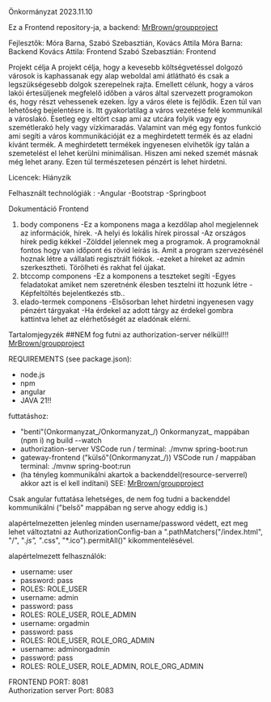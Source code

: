 Önkormányzat
2023.11.10


Ez a Frontend repository-ja, a backend: [MrBrown/groupproject](https://github.com/MrBrown16/Groupproject-backend) 




Fejlesztők: Móra Barna, Szabó Szebasztián, Kovács Attila
Móra Barna: Backend
Kovács Attila: Frontend
Szabó Szebasztián: Frontend


Projekt célja
A projekt célja, hogy a kevesebb költségvetéssel dolgozó városok is kaphassanak egy alap weboldal ami átlátható és csak a legszükségesebb dolgok szerepelnek rajta. Emellett célunk, hogy a város lakói értesüljenek megfelelő időben a város által szervezett programokon és, hogy részt vehessenek ezeken. Így a város élete is fejlődik. Ezen túl van lehetőség bejelentésre is. Itt gyakorlatilag a város vezetése felé kommunikál a városlakó. Esetleg egy eltört csap ami az utcára folyik vagy egy szemétlerakó hely vagy vízkimaradás. Valamint van még egy fontos funkció ami segíti a város kommunikációját ez a meghirdetett termék és az eladni kívánt termék. A meghirdetett termékek ingyenesen elvihetők így talán a szemetelést el lehet kerülni minimálisan. Hiszen ami neked szemét másnak még lehet arany. Ezen túl természetesen pénzért is lehet hirdetni.

Licencek: Hiányzik

Felhasznált technológiák :
-Angular
-Bootstrap
-Springboot













Dokumentáció
Frontend

1)	body componens
-Ez a komponens maga a kezdőlap ahol megjelennek az információk, hírek. 
-A helyi és lokális hírek pirossal
-Az országos hírek pedig kékkel
-Zölddel jelennek meg a programok. A programoknál fontos hogy van időpont és rövid leírás is. Amit a program szervezésénél hoznak létre a vállalati regisztrált fiókok.
-ezeket a híreket az admin szerkesztheti. Törölheti és rakhat fel újakat.
2) btccomp componens
	-Ez a komponens a teszteket segíti
	-Egyes feladatokat amiket nem szeretnénk élesben tesztelni itt hozunk létre
	-Képfeltöltés bejelentkezés stb..
3) elado-termek componens
	-Elsősorban lehet hirdetni ingyenesen vagy pénzért tárgyakat
-Ha érdekel az adott tárgy az érdekel gombra kattintva lehet az elérhetőségét az eladónak elérni.



Tartalomjegyzék
##NEM fog futni az authorization-server nélkül!!! [MrBrown/groupproject](https://github.com/MrBrown16/Groupproject-backend)<br>

REQUIREMENTS (see package.json): 
- node.js
- npm
- angular
- JAVA 21!!


futtatáshoz: 
- "benti"(Onkormanyzat_/Onkormanyzat_/) Onkormanyzat_ mappában (npm i) ng build --watch<br>
- authorization-server VSCode run / terminal: ./mvnw spring-boot:run
- gateway-frontend ("külső"(Onkormanyzat_/)) VSCode run / mappában terminal: ./mvnw spring-boot:run
- (ha tényleg kommunikálni akartok a backenddel(resource-serverrel) akkor azt is el kell indítani) SEE: [MrBrown/groupproject](https://github.com/MrBrown16/Groupproject-backend)

Csak angular futtatása lehetséges, de nem fog tudni a backenddel kommunikálni ("belső" mappában ng serve ahogy eddig is.)




alapértelmezetten jelenleg minden username/password védett, ezt meg lehet változtatni az AuthorizationConfig-ban a ".pathMatchers("/index.html", "/", "*.js", "*.css", "*.ico").permitAll()" kikommentelésével.


alapértelmezett felhasználók:
- username: user
- password: pass
- ROLES: ROLE_USER
- username: admin
- password: pass
- ROLES: ROLE_USER, ROLE_ADMIN
- username: orgadmin
- password: pass
- ROLES: ROLE_USER, ROLE_ORG_ADMIN
- username: adminorgadmin
- password: pass
- ROLES: ROLE_USER, ROLE_ADMIN, ROLE_ORG_ADMIN


FRONTEND PORT: 8081<br>
Authorization server Port: 8083<br>






